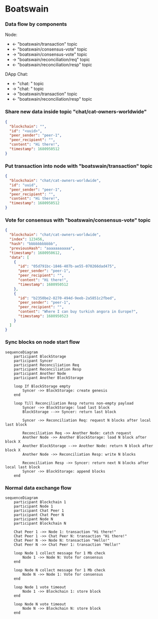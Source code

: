 # Boatswain

### Data flow by components

Node:

- <- "boatswain/transaction" topic
- <- "boatswain/consensus-vote" topic
- -> "boatswain/consensus-vote" topic
- -> "boatswain/reconciliation/req" topic
- <- "boatswain/reconciliation/resp" topic

DApp Chat:

- <- "chat: <CHAT ID>" topic
- -> "chat: <CHAT ID>" topic
- -> "boatswain/transaction" topic
- <- "boatswain/reconciliation/resp" topic

### Share new data inside topic "chat/cat-owners-worldwide"

```json
{
  "blockchain": "",
  "id": "<uuid>",
  "peer_sender": "peer-1",
  "peer_recipient": "",
  "content": "Hi there!",
  "timestamp": 1680950512
}
```

### Put transaction into node with "boatswain/transaction" topic

```json
{
  "blockchain": "chat/cat-owners-worldwide",
  "id": "uuid",
  "peer_sender": "peer-1",
  "peer_recipient": "",
  "content": "Hi there!",
  "timestamp": 1680950512
}
```

### Vote for consensus with "boatswain/consensus-vote" topic

```json
{
  "blockchain": "chat/cat-owners-worldwide",
  "index": 123456,
  "hash": "bbbbbbbbbbb",
  "previousHash": "aaaaaaaaaaa",
  "timestamp": 1680950612,
  "data": [
    {
      "id": "05d791bc-1846-407b-ae55-070266dad475",
      "peer_sender": "peer-1",
      "peer_recipient": "",
      "content": "Hi there!",
      "timestamp": 1680950512
    },
    {
      "id": "b2350be2-8270-494d-9eeb-2a5851c2fbed",
      "peer_sender": "peer-1",
      "peer_recipient": "",
      "content": "Where I can buy turkish angora in Europe?",
      "timestamp": 1680950523
    }
  ]
}
```

### Sync blocks on node start flow

```mermaid
sequenceDiagram
    participant BlockStorage
    participant Syncer
    participant Reconciliation Req
    participant Reconciliation Resp
    participant Another Node
    participant Another BlockStorage

    loop If BlockStorage empty
        Syncer ->> BlockStorage: create genesis
    end

    loop Till Reconciliation Resp returns non-empty payload
        Syncer ->> BlockStorage: load last block
        BlockStorage -->> Syncer: return last block

        Syncer ->> Reconciliation Req: request N blocks after local last block

        Reconciliation Req ->> Another Node: catch request
        Another Node ->> Another BlockStorage: load N block after block X
        Another BlockStorage -->> Another Node: return N block after block X
        Another Node ->> Reconciliation Resp: write N blocks

        Reconciliation Resp ->> Syncer: return next N blocks after local last block
        Syncer ->> BlockStorage: append blocks
    end
```

### Normal data exchange flow

```mermaid
sequenceDiagram
    participant Blockchain 1
    participant Node 1
    participant Chat Peer 1
    participant Chat Peer N
    participant Node N
    participant Blockchain N

    Chat Peer 1 ->> Node 1: transaction "Hi there!"
    Chat Peer 1 ->> Chat Peer N: transaction "Hi there!"
    Chat Peer N ->> Node N: transaction "Hello!"
    Chat Peer N ->> Chat Peer 1: transaction "Hello!"

    loop Node 1 collect message for 1 Mb check
        Node 1 ->> Node N: Vote for consensus
    end

    loop Node N collect message for 1 Mb check
        Node N ->> Node 1: Vote for consensus
    end

    loop Node 1 vote timeout
        Node 1 ->> Blockchain 1: store block
    end

    loop Node N vote timeout
        Node N ->> Blockchain N: store block
    end
```